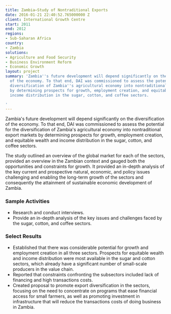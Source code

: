 ```yaml
---
title: Zambia—Study of Nontraditional Exports
date: 2016-01-21 22:40:52.765000000 Z
client: International Growth Centre
start: 2011
end: 2012
regions:
- Sub-Saharan Africa
country:
- Zambia
solutions:
- Agriculture and Food Security
- Business Environment Reform
- Economic Growth
layout: project
summary: 'Zambia''s future development will depend significantly on the diversification
  of the economy. To that end, DAI was commissioned to assess the potential for the
  diversification of Zambia''s agricultural economy into nontraditional export markets
  by determining prospects for growth, employment creation, and equitable wealth and
  income distribution in the sugar, cotton, and coffee sectors.

'
---
```


Zambia's future development will depend significantly on the diversification of the economy. To that end, DAI was commissioned to assess the potential for the diversification of Zambia's agricultural economy into nontraditional export markets by determining prospects for growth, employment creation, and equitable wealth and income distribution in the sugar, cotton, and coffee sectors.

The study outlined an overview of the global market for each of the sectors, provided an overview in the Zambian context and gauged both the opportunities and constraints for growth. It provided an in-depth analysis of the key current and prospective natural, economic, and policy issues challenging and enabling the long-term growth of the sectors and consequently the attainment of sustainable economic development of Zambia.

###  Sample Activities

* Research and conduct interviews.
* Provide an in-depth analysis of the key issues and challenges faced by the sugar, cotton, and coffee sectors.

###  Select Results

* Established that there was considerable potential for growth and employment creation in all three sectors. Prospects for equitable wealth and income distribution were most available in the sugar and cotton sectors, which already have a significant number of small-scale producers in the value chain.
* Reported that constraints confronting the subsectors included lack of financing and high transactions costs.
* Created proposal to promote export diversification in the sectors, focusing on the need to concentrate on programs that ease financial access for small farmers, as well as promoting investment in infrastructure that will reduce the transactions costs of doing business in Zambia.
